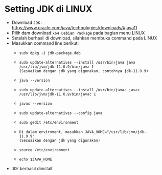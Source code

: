 # Setting <b>JDK</b> di LINUX

- Download `JDK` : https://www.oracle.com/java/technologies/downloads/#java11
- Pilih dam download `x64 Debian Package` pada bagian menu LINUX
- Setelah berhasil di download, silahkan membuka command pada LINUX
- Masukkan command line berikut: 
    -     sudo dpkg -i jdk-package.deb
    -     sudo update-alternatives --install /usr/bin/java java /usr/lib/jvm/jdk-11.0.9/bin/java 1 
          (Sesuaikan dengan jdk yang digunakan, contohnya jdk-11.0.9)
    -     java --version
    -     sudo update-alternatives --install /usr/bin/javac javac /usr/lib/jvm/jdk-11.0.9/bin/javac 1
    -     javac --version
    -     sudo update-alternatives --config java
    -     sudo gedit /etc/environment
    -     Di dalam enviroment, masukkan JAVA_HOME="/usr/lib/jvm/jdk-11.0.9"
          (Sesuaikan dengan jdk yang digunakan)
    -     source /etc/environment
    -     echo $JAVA_HOME
- `JDK` berhasil diinstall
